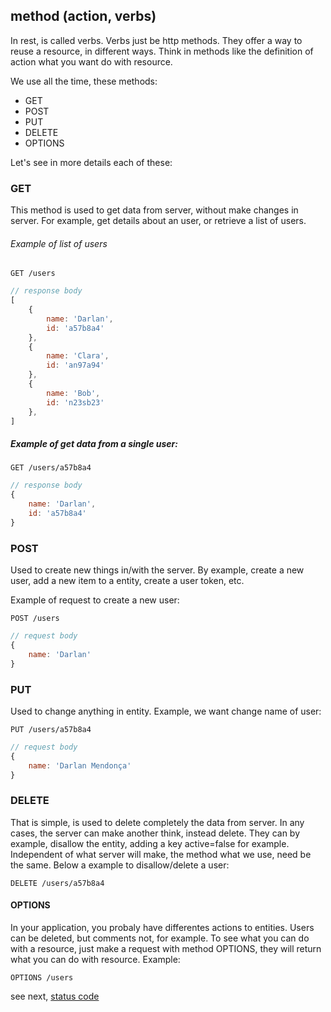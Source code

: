 ## method (action, verbs)

In rest, is called verbs. Verbs just be http methods. They offer a way to reuse a resource, in different ways. 
Think in methods like the definition of action what you want do with resource.

We use all the time, these methods:

- GET
- POST
- PUT
- DELETE
- OPTIONS

Let's see in more details each of these:

### GET
This method is used to get data from server, without make changes in server. For example, get details about an user, or retrieve a list of users.

###### Example of list of users

```http
GET /users
```

```js
// response body
[
    {
        name: 'Darlan', 
        id: 'a57b8a4'
    },
    {
        name: 'Clara', 
        id: 'an97a94'
    },
    {
        name: 'Bob', 
        id: 'n23sb23'
    },
]
```

##### Example of get data from a single user:

```http
GET /users/a57b8a4
```

```js
// response body
{
    name: 'Darlan', 
    id: 'a57b8a4'
}
```


### POST
Used to create new things in/with the server. By example, create a new user, add a new item to a entity, create a user token, etc.

Example of request to create a new user:

```http
POST /users
```

```js
// request body
{
	name: 'Darlan'
}
```

### PUT
Used to change anything in entity. Example, we want change name of user:

```http
PUT /users/a57b8a4
```

```js
// request body
{
	name: 'Darlan Mendonça'
}
```

### DELETE
That is simple, is used to delete completely the data from server. In any cases, the server can make another think, instead delete. They can by example, disallow the entity, adding a key active=false for example. Independent of what server will make, the method what we use, need be the same. Below a example to disallow/delete a user:

```http
DELETE /users/a57b8a4
```

#### OPTIONS
In your application, you probaly have differentes actions to entities. Users can be deleted, but comments not, for example. To see what you can do with a resource, just make a request with method OPTIONS, they will return what you can do with resource. Example:

```http
OPTIONS /users
````

see next, [status code]()